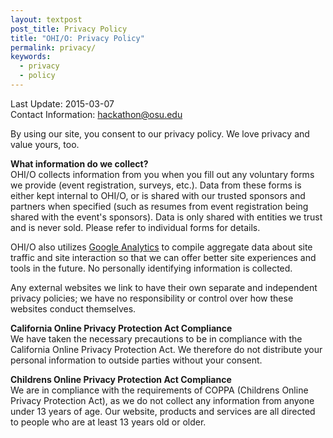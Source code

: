 ```yaml
---
layout: textpost
post_title: Privacy Policy
title: "OHI/O: Privacy Policy"
permalink: privacy/
keywords:
  - privacy
  - policy
---
```


Last Update: 2015-03-07  
Contact Information: [hackathon@osu.edu](mailto:hackathon@osu.edu)

By using our site, you consent to our privacy policy. We love privacy and value yours, too.

**What information do we collect?**  
OHI/O collects information from you when you fill out any voluntary forms we provide (event registration, surveys, etc.). Data from these forms is either kept internal to OHI/O, or is shared with our trusted sponsors and partners when specified (such as resumes from event registration being shared with the event's sponsors). Data is only shared with entities we trust and is never sold. Please refer to individual forms for details.

OHI/O also utilizes [Google Analytics](https://analytics.google.com/) to compile aggregate data about site traffic and site interaction so that we can offer better site experiences and tools in the future. No personally identifying information is collected.

Any external websites we link to have their own separate and independent privacy policies; we have no responsibility or control over how these websites conduct themselves.

**California Online Privacy Protection Act Compliance**  
We have taken the necessary precautions to be in compliance with the California Online Privacy Protection Act. We therefore do not distribute your personal information to outside parties without your consent.

**Childrens Online Privacy Protection Act Compliance**  
We are in compliance with the requirements of COPPA (Childrens Online Privacy Protection Act), as we do not collect any information from anyone under 13 years of age. Our website, products and services are all directed to people who are at least 13 years old or older.